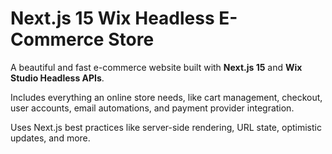 # Next.js 15 Wix Headless E-Commerce Store

A beautiful and fast e-commerce website built with **Next.js 15** and **Wix Studio Headless APIs**.

Includes everything an online store needs, like cart management, checkout, user accounts, email automations, and payment provider integration.

Uses Next.js best practices like server-side rendering, URL state, optimistic updates, and more.


